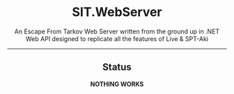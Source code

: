 <div align=center style="text-align: center">
<h1 style="text-align: center"> SIT.WebServer </h1>
An Escape From Tarkov Web Server written from the ground up in .NET Web API designed to replicate all the features of Live & SPT-Aki
</div>

---

<div align=center>


## Status

**NOTHING WORKS**
